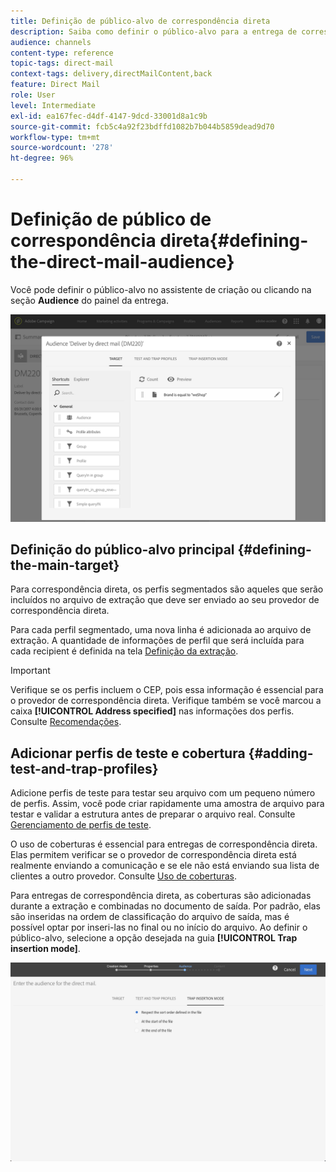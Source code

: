 ```yaml
---
title: Definição de público-alvo de correspondência direta
description: Saiba como definir o público-alvo para a entrega de correspondência direta.
audience: channels
content-type: reference
topic-tags: direct-mail
context-tags: delivery,directMailContent,back
feature: Direct Mail
role: User
level: Intermediate
exl-id: ea167fec-d4df-4147-9dcd-33001d8a1c9b
source-git-commit: fcb5c4a92f23bdffd1082b7b044b5859dead9d70
workflow-type: tm+mt
source-wordcount: '278'
ht-degree: 96%

---
```


# Definição de público de correspondência direta{#defining-the-direct-mail-audience}

Você pode definir o público-alvo no assistente de criação ou clicando na seção **Audience** do painel da entrega.

![](assets/direct_mail_15.png)

## Definição do público-alvo principal {#defining-the-main-target}

Para correspondência direta, os perfis segmentados são aqueles que serão incluídos no arquivo de extração que deve ser enviado ao seu provedor de correspondência direta.

Para cada perfil segmentado, uma nova linha é adicionada ao arquivo de extração. A quantidade de informações de perfil que será incluída para cada recipient é definida na tela [Definição da extração](../../channels/using/defining-the-direct-mail-content.md#defining-the-extraction).

>[!IMPORTANT]
>
>Verifique se os perfis incluem o CEP, pois essa informação é essencial para o provedor de correspondência direta. Verifique também se você marcou a caixa **[!UICONTROL Address specified]** nas informações dos perfis. Consulte [Recomendações](../../channels/using/about-direct-mail.md#recommendations).

## Adicionar perfis de teste e cobertura {#adding-test-and-trap-profiles}

Adicione perfis de teste para testar seu arquivo com um pequeno número de perfis. Assim, você pode criar rapidamente uma amostra de arquivo para testar e validar a estrutura antes de preparar o arquivo real. Consulte [Gerenciamento de perfis de teste](../../audiences/using/managing-test-profiles.md).

O uso de coberturas é essencial para entregas de correspondência direta. Elas permitem verificar se o provedor de correspondência direta está realmente enviando a comunicação e se ele não está enviando sua lista de clientes a outro provedor. Consulte [Uso de coberturas](../../sending/using/using-traps.md).

Para entregas de correspondência direta, as coberturas são adicionadas durante a extração e combinadas no documento de saída. Por padrão, elas são inseridas na ordem de classificação do arquivo de saída, mas é possível optar por inseri-las no final ou no início do arquivo. Ao definir o público-alvo, selecione a opção desejada na guia **[!UICONTROL Trap insertion mode]**.

![](assets/direct_mail_trap_insertion_mode.png)
